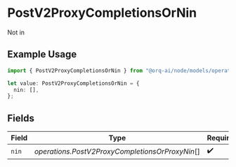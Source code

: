 # PostV2ProxyCompletionsOrNin

Not in

## Example Usage

```typescript
import { PostV2ProxyCompletionsOrNin } from "@orq-ai/node/models/operations";

let value: PostV2ProxyCompletionsOrNin = {
  nin: [],
};
```

## Fields

| Field                                           | Type                                            | Required                                        | Description                                     |
| ----------------------------------------------- | ----------------------------------------------- | ----------------------------------------------- | ----------------------------------------------- |
| `nin`                                           | *operations.PostV2ProxyCompletionsOrProxyNin*[] | :heavy_check_mark:                              | N/A                                             |